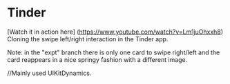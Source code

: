 Tinder
======
[Watch it in action here] (https://www.youtube.com/watch?v=Lm1juOhxxh8)
Cloning the swipe left/right interaction in the Tinder app.

Note: in the "expt" branch there is only one card to swipe right/left
and the card reappears in a nice springy fashion with a different image. 

//Mainly used UIKitDynamics. 
